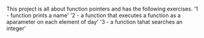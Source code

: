 This project is all about function pointers and has the following exercises.
'1 - function prints a name'
'2 - a function that executes a function as a aparameter on each element of day'
'3 -  a function tahat searches an integer'

